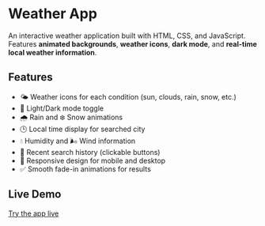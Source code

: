 # Weather App

An interactive weather application built with HTML, CSS, and JavaScript.  
Features **animated backgrounds**, **weather icons**, **dark mode**, and **real-time local weather information**.

## Features

- 🌤 Weather icons for each condition (sun, clouds, rain, snow, etc.)  
- 🌙 Light/Dark mode toggle  
- 🌧 Rain and ❄️ Snow animations  
- 🕒 Local time display for searched city  
- 💧 Humidity and 🌬 Wind information  
- 📝 Recent search history (clickable buttons)  
- 📱 Responsive design for mobile and desktop  
- ✅ Smooth fade-in animations for results

## Live Demo

[Try the app live](https://weatherappkareemah08.netlify.app/)


